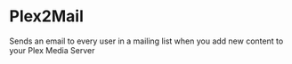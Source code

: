# Plex2Mail
 Sends an email to every user in a mailing list when you add new content to your Plex Media Server

